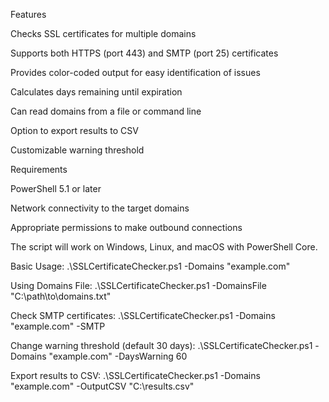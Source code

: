 Features

Checks SSL certificates for multiple domains

Supports both HTTPS (port 443) and SMTP (port 25) certificates

Provides color-coded output for easy identification of issues

Calculates days remaining until expiration

Can read domains from a file or command line

Option to export results to CSV

Customizable warning threshold

Requirements

PowerShell 5.1 or later

Network connectivity to the target domains

Appropriate permissions to make outbound connections

The script will work on Windows, Linux, and macOS with PowerShell Core.

Basic Usage:
.\SSLCertificateChecker.ps1 -Domains "example.com"

Using Domains File:
.\SSLCertificateChecker.ps1 -DomainsFile "C:\path\to\domains.txt"

Check SMTP certificates:
.\SSLCertificateChecker.ps1 -Domains "example.com" -SMTP

Change warning threshold (default 30 days):
.\SSLCertificateChecker.ps1 -Domains "example.com" -DaysWarning 60

Export results to CSV:
.\SSLCertificateChecker.ps1 -Domains "example.com" -OutputCSV "C:\results.csv"

